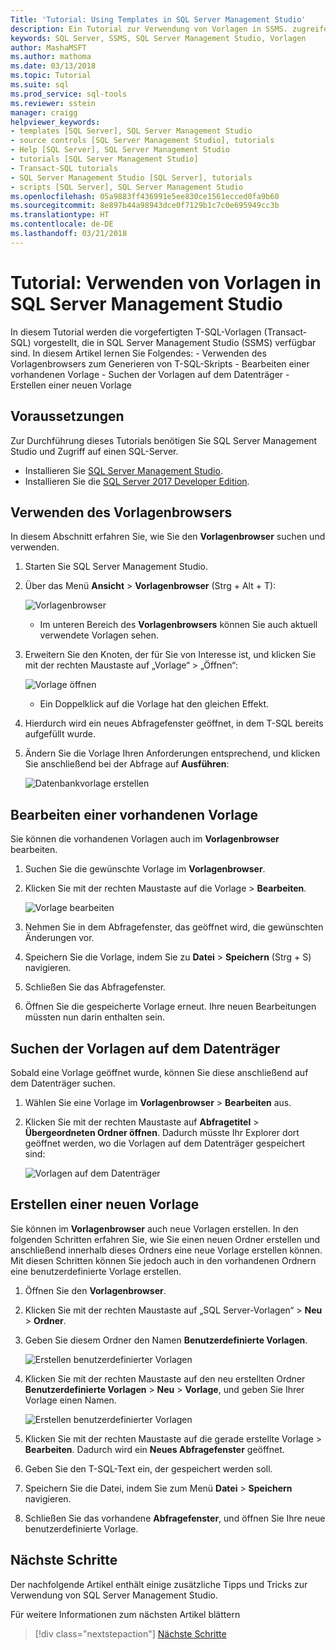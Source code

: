 ```yaml
---
Title: 'Tutorial: Using Templates in SQL Server Management Studio'
description: Ein Tutorial zur Verwendung von Vorlagen in SSMS. zugreifen.
keywords: SQL Server, SSMS, SQL Server Management Studio, Vorlagen
author: MashaMSFT
ms.author: mathoma
ms.date: 03/13/2018
ms.topic: Tutorial
ms.suite: sql
ms.prod_service: sql-tools
ms.reviewer: sstein
manager: craigg
helpviewer_keywords:
- templates [SQL Server], SQL Server Management Studio
- source controls [SQL Server Management Studio], tutorials
- Help [SQL Server], SQL Server Management Studio
- tutorials [SQL Server Management Studio]
- Transact-SQL tutorials
- SQL Server Management Studio [SQL Server], tutorials
- scripts [SQL Server], SQL Server Management Studio
ms.openlocfilehash: 05a9883ff436991e5ee830ce1561ecced0fa9b60
ms.sourcegitcommit: 8e897b44a98943dce0f7129b1c7c0e695949cc3b
ms.translationtype: HT
ms.contentlocale: de-DE
ms.lasthandoff: 03/21/2018
---
```

# <a name="tutorial-using-templates-within-sql-server-management-studio"></a>Tutorial: Verwenden von Vorlagen in SQL Server Management Studio
In diesem Tutorial werden die vorgefertigten T-SQL-Vorlagen (Transact-SQL) vorgestellt, die in SQL Server Management Studio (SSMS) verfügbar sind. In diesem Artikel lernen Sie Folgendes:
    - Verwenden des Vorlagenbrowsers zum Generieren von T-SQL-Skripts
    - Bearbeiten einer vorhandenen Vorlage 
    - Suchen der Vorlagen auf dem Datenträger
    - Erstellen einer neuen Vorlage
   

## <a name="prerequisites"></a>Voraussetzungen
Zur Durchführung dieses Tutorials benötigen Sie SQL Server Management Studio und Zugriff auf einen SQL-Server. 

- Installieren Sie [SQL Server Management Studio](https://docs.microsoft.com/en-us/sql/ssms/download-sql-server-management-studio-ssms).
- Installieren Sie die [SQL Server 2017 Developer Edition](https://www.microsoft.com/en-us/sql-server/sql-server-downloads).

 

## <a name="using-the-template-browser"></a>Verwenden des Vorlagenbrowsers
In diesem Abschnitt erfahren Sie, wie Sie den **Vorlagenbrowser** suchen und verwenden. 

1. Starten Sie SQL Server Management Studio.
2. Über das Menü **Ansicht** > **Vorlagenbrowser** (Strg + Alt + T): 

    ![Vorlagenbrowser](media/templates-ssms/templatebrowser.png)
    - Im unteren Bereich des **Vorlagenbrowsers** können Sie auch aktuell verwendete Vorlagen sehen.

3. Erweitern Sie den Knoten, der für Sie von Interesse ist, und klicken Sie mit der rechten Maustaste auf „Vorlage“ > „Öffnen“:

    ![Vorlage öffnen](media/templates-ssms/opentemplate.png)
    - Ein Doppelklick auf die Vorlage hat den gleichen Effekt.

4. Hierdurch wird ein neues Abfragefenster geöffnet, in dem T-SQL bereits aufgefüllt wurde. 
5. Ändern Sie die Vorlage Ihren Anforderungen entsprechend, und klicken Sie anschließend bei der Abfrage auf **Ausführen**:
    
    ![Datenbankvorlage erstellen](media/templates-ssms/createdbtemplate.png)


## <a name="edit-an-existing-template"></a>Bearbeiten einer vorhandenen Vorlage
Sie können die vorhandenen Vorlagen auch im **Vorlagenbrowser** bearbeiten.  

1. Suchen Sie die gewünschte Vorlage im **Vorlagenbrowser**.
2. Klicken Sie mit der rechten Maustaste auf die Vorlage > **Bearbeiten**.

    ![Vorlage bearbeiten](media/templates-ssms/edittemplate.png)

3. Nehmen Sie in dem Abfragefenster, das geöffnet wird, die gewünschten Änderungen vor.
4. Speichern Sie die Vorlage, indem Sie zu **Datei** > **Speichern** (Strg + S) navigieren.
5. Schließen Sie das Abfragefenster.
6. Öffnen Sie die gespeicherte Vorlage erneut. Ihre neuen Bearbeitungen müssten nun darin enthalten sein.
 

## <a name="locate-the-templates-on-disk"></a>Suchen der Vorlagen auf dem Datenträger
Sobald eine Vorlage geöffnet wurde, können Sie diese anschließend auf dem Datenträger suchen.

1. Wählen Sie eine Vorlage im **Vorlagenbrowser** > **Bearbeiten** aus.
2. Klicken Sie mit der rechten Maustaste auf **Abfragetitel** > **Übergeordneten Ordner öffnen**. Dadurch müsste Ihr Explorer dort geöffnet werden, wo die Vorlagen auf dem Datenträger gespeichert sind: 

    ![Vorlagen auf dem Datenträger](media/templates-ssms/templatesondisk.png)
  

## <a name="create-a-new-template"></a>Erstellen einer neuen Vorlage
Sie können im **Vorlagenbrowser** auch neue Vorlagen erstellen. In den folgenden Schritten erfahren Sie, wie Sie einen neuen Ordner erstellen und anschließend innerhalb dieses Ordners eine neue Vorlage erstellen können. Mit diesen Schritten können Sie jedoch auch in den vorhandenen Ordnern eine benutzerdefinierte Vorlage erstellen. 

1. Öffnen Sie den **Vorlagenbrowser**.
2. Klicken Sie mit der rechten Maustaste auf „SQL Server-Vorlagen“ > **Neu** > **Ordner**. 
3. Geben Sie diesem Ordner den Namen **Benutzerdefinierte Vorlagen**.

    ![Erstellen benutzerdefinierter Vorlagen](media/templates-ssms/creatingcustomtemplate.png)

4. Klicken Sie mit der rechten Maustaste auf den neu erstellten Ordner **Benutzerdefinierte Vorlagen** > **Neu** > **Vorlage**, und geben Sie Ihrer Vorlage einen Namen. 
 
    ![Erstellen benutzerdefinierter Vorlagen](media/templates-ssms/createnewtemplate.png)
   
5. Klicken Sie mit der rechten Maustaste auf die gerade erstellte Vorlage > **Bearbeiten**. Dadurch wird ein **Neues Abfragefenster** geöffnet.
6. Geben Sie den T-SQL-Text ein, der gespeichert werden soll. 
7. Speichern Sie die Datei, indem Sie zum Menü **Datei** > **Speichern** navigieren.
8. Schließen Sie das vorhandene **Abfragefenster**, und öffnen Sie Ihre neue benutzerdefinierte Vorlage. 

    

## <a name="next-steps"></a>Nächste Schritte
Der nachfolgende Artikel enthält einige zusätzliche Tipps und Tricks zur Verwendung von SQL Server Management Studio. 

Für weitere Informationen zum nächsten Artikel blättern
> [!div class="nextstepaction"]
> [Nächste Schritte](ssms-tricks.md)
